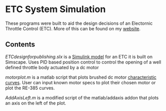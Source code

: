 # ETC System Simulation
These programs were built to aid the design decisions of an Electornic Throttle Control (ETC). More of this can be found on my [website](https://iroprojects.com/design-validation-of-custom-electronic-throttle-body/).

## Contents
*ETCdesignforpublishing.slx* is a [Simulink model](https://i0.wp.com/iroprojects.com/wp-content/uploads/2022/02/Screenshot-2022-02-06-at-19.00.17.png?w=1320) 
for an ETC it is built on Simscape. Uses PID based position control to control the opening of
a well defined throttle body actuated by a dc motor

*motorplot.m* is a matlab script that plots brushed dc motor [characteristic curves](https://iroprojects.com/wp-content/uploads/2022/02/Motor-Plotnl.tif). 
User can input known motor specs to plot their chosen motor or plot the RE-385 curves.

*AddAxisLeft.m* is a modified script of the matlab/addaxis addon that plots an axis on the left of the plot.
